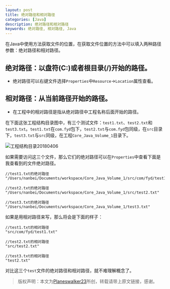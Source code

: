 ```yaml
---
layout: post
title: 绝对路径和相对路径
categories: [Java]
description: 绝对路径和相对路径
keywords: 绝对路径, 相对路径, Java
---
```


在Java中使用方法获取文件的位置，在获取文件位置的方法中可以填入两种路径参数：绝对路径和相对路径。

绝对路径：以盘符(C:)或者根目录(/)开始的路径。
-------------------------

 - 绝对路径可以右键文件选择`Properties`中`Resource`->`Location`属性查看。

相对路径：从当前路径开始的路径。
-------------------------------

 - 在工程中的相对路径是指从绝对路径中工程名称后面开始的路径。


在下面这张工程结构目录图中，有三个测试文件：`test1.txt`、`test2.txt`和`test3.txt`。`test1.txt`在`com.fyd`包下，`test2.txt`与`com.fyd`包同级，在`src`目录下，`test3.txt`与`src`同级，在工程`Core_Java_Volume_1`目录下。

![工程结构目录20180406](https://planeswalker23.github.io/images/posts/2018040600.png)

如果需要访问这三个文件，那么它们的绝对路径可以在`Properties`中查看下面是我查看到的文件绝对路径。

```
//test1.txt的绝对路径
"/Users/nanbei/Documents/workspace/Core_Java_Volume_1/src/com/fyd/test1.txt"

//test2.txt的绝对路径
"/Users/nanbei/Documents/workspace/Core_Java_Volume_1/src/test2.txt"

//test3.txt的绝对路径
"/Users/nanbei/Documents/workspace/Core_Java_Volume_1/test3.txt"
```

如果是用相对路径来写，那么将会是下面的样子：

```
//test1.txt的相对路径
"src/com/fyd/test1.txt"

//test2.txt的相对路径
"src/test2.txt"

//test3.txt的相对路径
"test2.txt"
```

对比这三个`test`文件的绝对路径和相对路径，就不难理解概念了。

> 版权声明：本文为[Planeswalker23](https://github.com/Planeswalker23)所创，转载请带上原文链接，感谢。